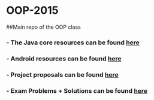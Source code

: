 # OOP-2015

##Main repo of the OOP class


### - The Java core resources can be found [here](https://github.com/OOP-2015-Sem1/OOP-2015/tree/master/Java)
### - Android resources can be found [here](https://github.com/OOP-2015-Sem1/OOP-2015/tree/master/Android)
### - Project proposals can be found [here](https://github.com/OOP-2015-Sem1/OOP-2015/tree/master/Projects)
### - Exam Problems + Solutions can be found [here](https://github.com/OOP-2015-Sem1/OOP-2015/tree/master/Exam%20Problems%20-%20Solutions)